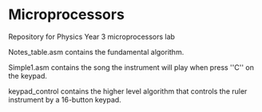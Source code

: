 # Microprocessors
Repository for Physics Year 3 microprocessors lab

Notes_table.asm contains the fundamental algorithm.

Simple1.asm contains the song the instrument will play when press ''C'' on the keypad.

keypad_control contains the higher level algorithm that controls the ruler instrument by a 16-button keypad.
